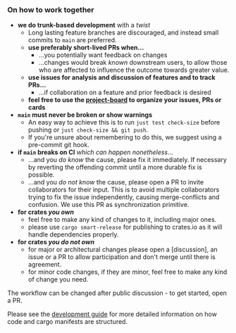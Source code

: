 
### On how to work together

- **we do trunk-based development** with a _twist_
   - Long lasting feature branches are discouraged, and instead small commits to `main` are preferred.
   - **use preferably short-lived PRs when…**
     - …you potentially want feedback on changes
     - …changes would break _known_ downstream users, to allow those who are affected to influence the outcome towards greater value.
   - **use issues for analysis and discussion of features and to track PRs…**
     - …if collaboration on a feature and prior feedback is desired
   - **feel free to use the [project-board] to organize your issues, PRs or cards**
- **`main` must never be broken or show warnings**
   - An easy way to achieve this is to run `just test check-size` before pushing or `just check-size && git push`.
   - If you're unsure about remembering to do this, we suggest using a pre-commit git hook.
- **if `main` breaks on CI** _which can happen nonetheless_…
    - …and you _do know_ the cause, please fix it immediately. If necessary by reverting the offending commit until a more durable fix is possible.
    - …and you _do not know_ the cause, please open a PR to invite collaborators for their input. This is to avoid multiple collaborators
      trying to fix the issue independently, causing merge-conflicts and confusion. We use this PR as synchronization primitive.
- **for crates _you own_**
    - feel free to make any kind of changes to it, including major ones.
    - please use `cargo smart-release` for publishing to crates.io as it will handle dependencies properly.
- **for crates _you do not own_**
    - for major or architectural changes please open a [discussion], an issue or a PR to allow
      participation and don't merge until there is agreement.
    - for minor code changes, if they are minor, feel free to make any kind of change you need.

The workflow can be changed after public discussion - to get started, open a PR.


Please see the [development guide] for more detailed information on how code and cargo manifests are structured.

[development guide]: https://github.com/GitoxideLabs/gitoxide/blob/main/DEVELOPMENT.md
[project-board]: https://github.com/GitoxideLabs/gitoxide/projects
[discussions]: https://github.com/GitoxideLabs/gitoxide/discussions
